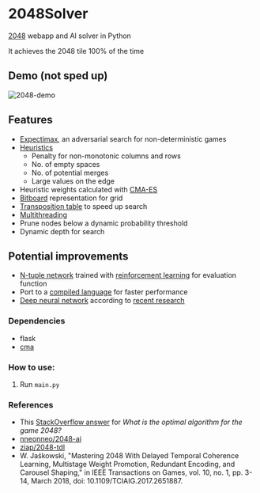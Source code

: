 # 2048Solver
[2048](https://play2048.co/) webapp and AI solver in Python

It achieves the 2048 tile 100% of the time

## Demo (not sped up)
![2048-demo](https://user-images.githubusercontent.com/80515759/222767967-dd664566-7852-4cd4-bebb-efd7890492e4.gif)

## Features
 - [Expectimax](https://en.wikipedia.org/wiki/Expectiminimax), an adversarial search for non-deterministic games
 - [Heuristics](https://en.wikipedia.org/wiki/Heuristic_(computer_science))
    - Penalty for non-monotonic columns and rows
    - No. of empty spaces
    - No. of potential merges
    - Large values on the edge
 - Heuristic weights calculated with [CMA-ES](https://en.wikipedia.org/wiki/CMA-ES)
 - [Bitboard](https://en.wikipedia.org/wiki/Bitboard) representation for grid
 - [Transposition table](http://en.wikipedia.org/wiki/Transposition_table) to speed up search
 - [Multithreading](https://en.wikipedia.org/wiki/Multithreading_(computer_architecture))
 - Prune nodes below a dynamic probability threshold
 - Dynamic depth for search

 ## Potential improvements
 - [N-tuple network](https://en.wikipedia.org/wiki/RAMnets) trained with [reinforcement learning](https://en.wikipedia.org/wiki/Reinforcement_learning) for evaluation function
 - Port to a [compiled language](https://en.wikipedia.org/wiki/Compiled_language) for faster performance
 - [Deep neural network](https://doi.org/10.1007/978-3-030-65883-0_5) according to [recent research](https://doi.org/10.2197/ipsjjip.29.336)

### Dependencies
 - flask
 - [cma](https://pypi.org/project/cma/)

 ### How to use:
1. Run `main.py`

### References
 - This [StackOverflow answer](https://stackoverflow.com/a/22498940/1204143) for *What is the optimal algorithm for the game 2048?*
 - [nneonneo/2048-ai](https://github.com/nneonneo/2048-ai) 
 - [ziap/2048-tdl](https://github.com/ziap/2048-tdl)
 - W. Jaśkowski, "Mastering 2048 With Delayed Temporal Coherence Learning, Multistage Weight Promotion, Redundant Encoding, and Carousel Shaping," in IEEE Transactions on Games, vol. 10, no. 1, pp. 3-14, March 2018, doi: 10.1109/TCIAIG.2017.2651887.





